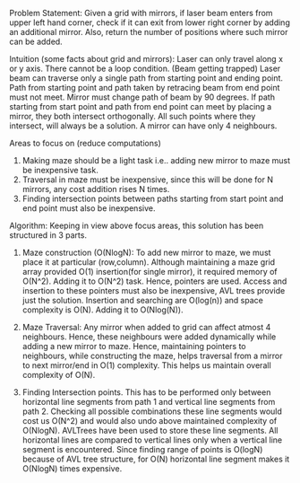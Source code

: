 Problem Statement:
Given a grid with mirrors, if laser beam enters from upper left hand corner, check if it can exit from lower right corner by adding an additional mirror.
Also, return the number of positions where such mirror can be added.

Intuition (some facts about grid and mirrors):
  Laser can only travel along x or y axis.
  There cannot be a loop condition. (Beam getting trapped)
  Laser beam can traverse only a single path from starting point and ending point.
  Path from starting point and path taken by retracing beam from end point must not meet.
  Mirror must change path of beam by 90 degrees.
  If path starting from start point and path from end point can meet by placing a mirror, they both intersect orthogonally.
  All such points where they intersect, will always be a solution.
  A mirror can have only 4 neighbours.

Areas to focus on (reduce computations)
1. Making maze should be a light task i.e.. adding new mirror to maze must be inexpensive task.
2. Traversal in maze must be inexpensive, since this will be done for N mirrors, any cost addition rises N times.
3. Finding intersection points between paths starting from start point and end point must also be inexpensive.

Algorithm:
Keeping in view above focus areas, this solution has been structured in 3 parts.
1. Maze construction (O(NlogN):
   To add new mirror to maze, we must place it at particular (row,column). 
   Although maintaining a maze grid array provided O(1) insertion(for single mirror), it required memory of O(N^2). Adding it to O(N^2) task.
   Hence, pointers are used. Access and insertion to these pointers must also be inexpensive, AVL trees provide just the solution.
   Insertion and searching are O(log(n)) and space complexity is O(N). Adding it to O(Nlog(N)).

2. Maze Traversal:
   Any mirror when added to grid can affect atmost 4 neighbours. Hence, these neighbours were added dynamically while adding a new mirror to maze.
   Hence, maintaining pointers to neighbours, while constructing the maze, helps traversal from a mirror to next mirror/end in O(1) complexity.
   This helps us maintain overall complexity of O(N).

3. Finding Intersection points.
   This has to be performed only between horizontal line segments from path 1 and vertical line segments from path 2.
   Checking all possible combinations these line segments would cost us O(N^2) and would also undo above maintained complexity of O(NlogN).
   AVLTrees have been used to store these line segments. All horizontal lines are compared to vertical lines only when a vertical line segment is encountered.
   Since finding range of points is O(logN) because of AVL tree structure, for O(N) horizontal line segment makes it O(NlogN) times expensive.